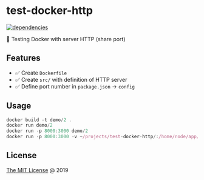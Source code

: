 # test-docker-http

[![dependencies](https://david-dm.org/piecioshka/test-docker-http.svg)](https://github.com/piecioshka/test-docker-http)

:ledger: Testing Docker with server HTTP (share port)

## Features

* :white_check_mark: Create `Dockerfile`
* :white_check_mark: Create `src/` with definition of HTTP server
* :white_check_mark: Define port number in `package.json` -> `config`

## Usage

```javascript
docker build -t demo/2 .
docker run demo/2
docker run -p 8000:3000 demo/2
docker run -p 8000:3000 -v ~/projects/test-docker-http/:/home/node/app/ demo/2
```

## License

[The MIT License](http://piecioshka.mit-license.org) @ 2019
